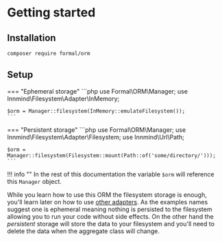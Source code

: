 # Getting started

## Installation

```sh
composer require formal/orm
```

## Setup

=== "Ephemeral storage"
    ```php
    use Formal\ORM\Manager;
    use Innmind\Filesystem\Adapter\InMemory;

    $orm = Manager::filesystem(InMemory::emulateFilesystem());
    ```

=== "Persistent storage"
    ```php
    use Formal\ORM\Manager;
    use Innmind\Filesystem\Adapter\Filesystem;
    use Innmind\Url\Path;

    $orm = Manager::filesystem(Filesystem::mount(Path::of('some/directory/')));
    ```

!!! info ""
    In the rest of this documentation the variable `$orm` will reference this `Manager` object.

While you learn how to use this ORM the filesystem storage is enough, you'll learn later on how to use [other adapters](adapters/index.md). As the examples names suggest one is ephemeral meaning nothing is persisted to the filesystem allowing you to run your code without side effects. On the other hand the _persistent_ storage will store the data to your filesystem and you'll need to delete the data when the aggregate class will change.
